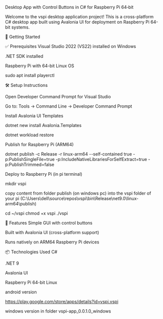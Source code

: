 Desktop App with Control Buttons in C# for Raspberry Pi 64‐bit

Welcome to the vspi desktop application project! This is a cross-platform C# desktop app built using Avalonia UI for deployment on Raspberry Pi 64-bit systems.

🚀 Getting Started

✅ Prerequisites Visual Studio 2022 (VS22) installed on Windows

.NET SDK installed

Raspberry Pi with 64-bit Linux OS

sudo apt install playerctl

🛠️ Setup Instructions

Open Developer Command Prompt for Visual Studio

Go to: Tools → Command Line → Developer Command Prompt

Install Avalonia UI Templates

dotnet new install Avalonia.Templates

dotnet workload restore

Publish for Raspberry Pi (ARM64)

dotnet publish -c Release -r linux-arm64 --self-contained true -p:PublishSingleFile=true -p:IncludeNativeLibrariesForSelfExtract=true -p:PublishTrimmed=false

Deploy to Raspberry Pi (in pi terminal)

mkdir vspi

copy content from folder publish (on windows pc) into the vspi folder of your pi (C:\Users\dell\source\repos\vspi\bin\Release\net9.0\linux-arm64\publish)

cd ~/vspi
chmod +x vspi
./vspi

🧩 Features Simple GUI with control buttons

Built with Avalonia UI (cross-platform support)

Runs natively on ARM64 Raspberry Pi devices

📦 Technologies Used C#

.NET 9

Avalonia UI

Raspberry Pi 64-bit Linux

android version

https://play.google.com/store/apps/details?id=vspi.vspi

windows version in folder vspi-app_0.0.1.0_windows
